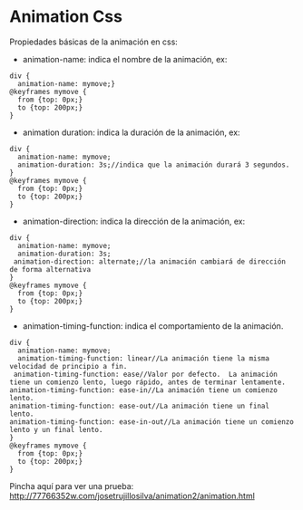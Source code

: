 <h1>Animation Css</h1>

Propiedades básicas de la animación en css:

- animation-name: indica el nombre de la animación,
ex:

````````````````````````````````````````````````````````
div {
  animation-name: mymove;}
@keyframes mymove {
  from {top: 0px;}
  to {top: 200px;}
}
````````````````````````````````````````````````````````

- animation duration: indica la duración de la animación,
ex:

````````````````````````````````````````````````````````
div {
  animation-name: mymove;
  animation-duration: 3s;//indica que la animación durará 3 segundos.
}
@keyframes mymove {
  from {top: 0px;}
  to {top: 200px;}
}
````````````````````````````````````````````````````````


- animation-direction: indica la dirección de la animación,
ex:

````````````````````````````````````````````````````````
div {
  animation-name: mymove;
  animation-duration: 3s;
 animation-direction: alternate;//la animación cambiará de dirección de forma alternativa
}
@keyframes mymove {
  from {top: 0px;}
  to {top: 200px;}
}
````````````````````````````````````````````````````````

-  animation-timing-function: indica el comportamiento de la animación.

````````````````````````````````````````````````````````
div {
  animation-name: mymove;
  animation-timing-function: linear//La animación tiene la misma velocidad de principio a fin.
 animation-timing-function: ease//Valor por defecto.  La animación tiene un comienzo lento, luego rápido, antes de terminar lentamente.
animation-timing-function: ease-in//La animación tiene un comienzo lento.
animation-timing-function: ease-out//La animación tiene un final lento.
animation-timing-function: ease-in-out//La animación tiene un comienzo lento y un final lento.
}
@keyframes mymove {
  from {top: 0px;}
  to {top: 200px;}
}
````````````````````````````````````````````````````````


Pincha aquí para ver una prueba: http://77766352w.com/josetrujillosilva/animation2/animation.html




